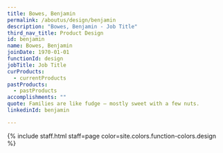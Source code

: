 ```yaml
---
title: Bowes, Benjamin
permalink: /aboutus/design/benjamin
description: "Bowes, Benjamin - Job Title"
third_nav_title: Product Design
id: benjamin
name: Bowes, Benjamin
joinDate: 1970-01-01
functionId: design
jobTitle: Job Title
curProducts:
  - currentProducts
pastProducts:
  - pastProducts
accomplishments: ""
quote: Families are like fudge – mostly sweet with a few nuts.
linkedinId: benjamin

---
```


{% include staff.html staff=page color=site.colors.function-colors.design %}
